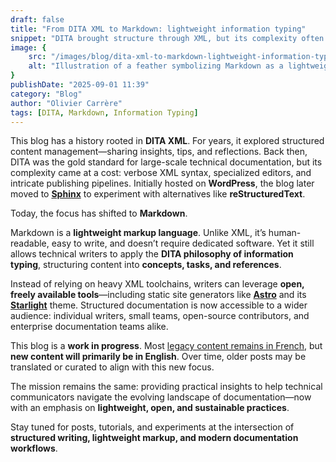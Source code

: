 ```yaml
---
draft: false
title: "From DITA XML to Markdown: lightweight information typing"
snippet: "DITA brought structure through XML, but its complexity often felt heavy. Markdown offers a lightweight alternative where technical writers can still apply DITA’s information typing principles—using open, freely available tools and without the XML overhead."
image: {
    src: "/images/blog/dita-xml-to-markdown-lightweight-information-typing.webp",
    alt: "Illustration of a feather symbolizing Markdown as a lightweight alternative to DITA XML"
}
publishDate: "2025-09-01 11:39"
category: "Blog"
author: "Olivier Carrère"
tags: [DITA, Markdown, Information Typing]
---
```


This blog has a history rooted in **DITA XML**. For years, it explored structured content management—sharing insights, tips, and reflections. Back then, DITA was the gold standard for large-scale technical documentation, but its complexity came at a cost: verbose XML syntax, specialized editors, and intricate publishing pipelines. Initially hosted on **WordPress**, the blog later moved to [**Sphinx**](https://www.sphinx-doc.org/) to experiment with alternatives like **reStructuredText**.

Today, the focus has shifted to **Markdown**.

Markdown is a **lightweight markup language**. Unlike XML, it’s human-readable, easy to write, and doesn’t require dedicated software. Yet it still allows technical writers to apply the **DITA philosophy of information typing**, structuring content into **concepts, tasks, and references**.

Instead of relying on heavy XML toolchains, writers can leverage **open, freely available tools**—including static site generators like [**Astro**](https://astro.build/) and its [**Starlight**](https://starlight.astro.build/) theme. Structured documentation is now accessible to a wider audience: individual writers, small teams, open-source contributors, and enterprise documentation teams alike.

This blog is a **work in progress**. Most [legacy content remains in French](https://docs.redaction-technique.org/), but **new content will primarily be in English**. Over time, older posts may be translated or curated to align with this new focus.

The mission remains the same: providing practical insights to help technical communicators navigate the evolving landscape of documentation—now with an emphasis on **lightweight, open, and sustainable practices**.

Stay tuned for posts, tutorials, and experiments at the intersection of **structured writing, lightweight markup, and modern documentation workflows**.
